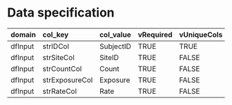 # Data specification

|domain  |col_key        |col_value |vRequired |vUniqueCols |
|:-------|:--------------|:---------|:---------|:-----------|
|dfInput |strIDCol       |SubjectID |TRUE      |TRUE        |
|dfInput |strSiteCol     |SiteID    |TRUE      |FALSE       |
|dfInput |strCountCol    |Count     |TRUE      |FALSE       |
|dfInput |strExposureCol |Exposure  |TRUE      |FALSE       |
|dfInput |strRateCol     |Rate      |TRUE      |FALSE       |
